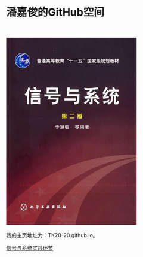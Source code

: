 <html>
<body>
<h1>潘嘉俊的GitHub空间</h1>
<br>
<p>
<p1><img src="signal.jpg" />
<p>
    我的主页地址为：TK20-20.github.io。</p1>

</p>

<p>
    <p1><a href="https://github.com/TK20-20/TK20-20.github.io/blob/master/python/pythoninstall.md">信号与系统实践环节</a></p1>
</p>

<p>
    <p1><a href="https://github.com/TK20-20/TK20-20.github.io/blob/main/基本离散时间信号.py"></a></p1>
</p>

</body>
</html>
